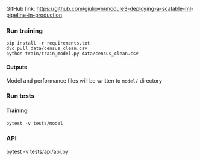 GitHub link: https://github.com/giuliovn/module3-deploying-a-scalable-ml-pipeline-in-production

### Run training
```commandline
pip install -r requirements.txt
dvc pull data/census_clean.csv
python train/train_model.py data/census_clean.csv
```
#### Outputs
Model and performance files will be written to `model/` directory

### Run tests
#### Training
```commandline
pytest -v tests/model
```
### API
pytest -v tests/api/api.py
